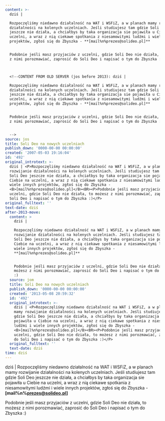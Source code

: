 ```yaml
---
content: >-
  dziś | 

  Rozpoczęliśmy niedawno działalność na WAT i WSFiZ, a w planach mamy rozwijanie
  działalności na kolenych uczelniach. Jeśli studiujesz tam gdzie Soli Deo
  jeszcze nie działa, a chciałbys by taka organizacja sie pojawiła u Ciebie na
  uczelni, a wraz z nią ciekawe spotkania z niesamowitymi ludźmi i wiele innych
  projektów, zgłoś się do Zbyszka - **[mail%n%prezes@solideo.pl]**


  Podobnie jeśli masz przyjaciów z uczelni, gdzie Soli Deo nie działa, to możesz
  z nimi porozmawiać, zaprosić do Soli Deo i napisać o tym do Zbyszka :)



  <!--CONTENT FROM OLD SERVER (jos before 2013): dziś | 

  Rozpoczęliśmy niedawno działalność na WAT i WSFiZ, a w planach mamy rozwijanie
  działalności na kolenych uczelniach. Jeśli studiujesz tam gdzie Soli Deo
  jeszcze nie działa, a chciałbys by taka organizacja sie pojawiła u Ciebie na
  uczelni, a wraz z nią ciekawe spotkania z niesamowitymi ludźmi i wiele innych
  projektów, zgłoś się do Zbyszka - **[mail%n%prezes@solideo.pl]**


  Podobnie jeśli masz przyjaciów z uczelni, gdzie Soli Deo nie działa, to możesz
  z nimi porozmawiać, zaprosić do Soli Deo i napisać o tym do Zbyszka :)


  -->
source: jos
title: Soli Deo na nowych uczelniach
publish_down: '0000-00-00 00:00:00'
created: '2007-05-03 19:16:04'
id: '492'
original_introtext: >-
  dziś | <P>Rozpoczęliśmy niedawno działalność na WAT i WSFiZ, a w planach mamy
  rozwijanie działalności na kolenych uczelniach. Jeśli studiujesz tam gdzie
  Soli Deo jeszcze nie działa, a chciałbys by taka organizacja sie pojawiła u
  Ciebie na uczelni, a wraz z nią ciekawe spotkania z niesamowitymi ludźmi i
  wiele innych projektów, zgłoś się do Zbyszka -
  <B>[mail%n%prezes@solideo.pl]</B><BR><P>Podobnie jeśli masz przyjaciów z
  uczelni, gdzie Soli Deo nie działa, to możesz z nimi porozmawiać, zaprosić do
  Soli Deo i napisać o tym do Zbyszka :)</P>
original_fulltext: ''
text-date: dziś
after-2013-move:
  content: >
    dziś | 

    Rozpoczęliśmy niedawno działalność na WAT i WSFiZ, a w planach mamy
    rozwijanie działalności na kolenych uczelniach. Jeśli studiujesz tam gdzie
    Soli Deo jeszcze nie działa, a chciałbys by taka organizacja sie pojawiła u
    Ciebie na uczelni, a wraz z nią ciekawe spotkania z niesamowitymi ludźmi i
    wiele innych projektów, zgłoś się do Zbyszka -
    **[mail%n%prezes@solideo.pl]**


    Podobnie jeśli masz przyjaciów z uczelni, gdzie Soli Deo nie działa, to
    możesz z nimi porozmawiać, zaprosić do Soli Deo i napisać o tym do Zbyszka
    :)
  source: jom
  title: Soli Deo na nowych uczelniach
  publish_down: '0000-00-00 00:00:00'
  created: '2013-05-08 20:59:32'
  id: '492'
  original_introtext: >-
    dziś | <P>Rozpoczęliśmy niedawno działalność na WAT i WSFiZ, a w planach
    mamy rozwijanie działalności na kolenych uczelniach. Jeśli studiujesz tam
    gdzie Soli Deo jeszcze nie działa, a chciałbys by taka organizacja sie
    pojawiła u Ciebie na uczelni, a wraz z nią ciekawe spotkania z niesamowitymi
    ludźmi i wiele innych projektów, zgłoś się do Zbyszka -
    <B>[mail%n%prezes@solideo.pl]</B><BR><P>Podobnie jeśli masz przyjaciów z
    uczelni, gdzie Soli Deo nie działa, to możesz z nimi porozmawiać, zaprosić
    do Soli Deo i napisać o tym do Zbyszka :)</P>
  original_fulltext: ''
  text-date: dziś
time: dziś
---
```

dziś | 
Rozpoczęliśmy niedawno działalność na WAT i WSFiZ, a w planach mamy rozwijanie działalności na kolenych uczelniach. Jeśli studiujesz tam gdzie Soli Deo jeszcze nie działa, a chciałbys by taka organizacja sie pojawiła u Ciebie na uczelni, a wraz z nią ciekawe spotkania z niesamowitymi ludźmi i wiele innych projektów, zgłoś się do Zbyszka - **[mail%n%prezes@solideo.pl]**

Podobnie jeśli masz przyjaciów z uczelni, gdzie Soli Deo nie działa, to możesz z nimi porozmawiać, zaprosić do Soli Deo i napisać o tym do Zbyszka :)


<!--CONTENT FROM OLD SERVER (jos before 2013): dziś | 
Rozpoczęliśmy niedawno działalność na WAT i WSFiZ, a w planach mamy rozwijanie działalności na kolenych uczelniach. Jeśli studiujesz tam gdzie Soli Deo jeszcze nie działa, a chciałbys by taka organizacja sie pojawiła u Ciebie na uczelni, a wraz z nią ciekawe spotkania z niesamowitymi ludźmi i wiele innych projektów, zgłoś się do Zbyszka - **[mail%n%prezes@solideo.pl]**

Podobnie jeśli masz przyjaciów z uczelni, gdzie Soli Deo nie działa, to możesz z nimi porozmawiać, zaprosić do Soli Deo i napisać o tym do Zbyszka :)

-->

<!--{{json:{"created_date":"2007-05-03 19:16:04","publish_down":"0000-00-00 00:00:00","id":"492"}}}-->